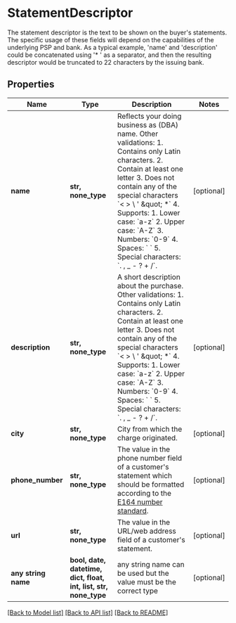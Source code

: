 # StatementDescriptor

The statement descriptor is the text to be shown on the buyer's statements.  The specific usage of these fields will depend on the capabilities of the underlying PSP and bank. As a typical example, 'name' and 'description' could be concatenated using '* ' as a separator, and then the resulting descriptor would be truncated to 22 characters by the issuing bank.

## Properties
Name | Type | Description | Notes
------------ | ------------- | ------------- | -------------
**name** | **str, none_type** | Reflects your doing business as (DBA) name.  Other validations:  1. Contains only Latin characters. 2. Contain at least one letter 3. Does not contain any of the special characters &#x60;&lt; &gt; \\ &#39; \&quot; *&#x60; 4. Supports:   1. Lower case: &#x60;a-z&#x60;   2. Upper case: &#x60;A-Z&#x60;   3. Numbers: &#x60;0-9&#x60;   4. Spaces: &#x60; &#x60;   5. Special characters: &#x60;. , _ - ? + /&#x60;. | [optional] 
**description** | **str, none_type** | A short description about the purchase.  Other validations: 1. Contains only Latin characters. 2. Contain at least one letter 3. Does not contain any of the special characters &#x60;&lt; &gt; \\ &#39; \&quot; *&#x60; 4. Supports:   1. Lower case: &#x60;a-z&#x60;   2. Upper case: &#x60;A-Z&#x60;   3. Numbers: &#x60;0-9&#x60;   4. Spaces: &#x60; &#x60;   5. Special characters: &#x60;. , _ - ? + /&#x60;. | [optional] 
**city** | **str, none_type** | City from which the charge originated. | [optional] 
**phone_number** | **str, none_type** | The value in the phone number field of a customer&#39;s statement which should be formatted according to the [E164 number standard](https://www.twilio.com/docs/glossary/what-e164). | [optional] 
**url** | **str, none_type** | The value in the URL/web address field of a customer&#39;s statement. | [optional] 
**any string name** | **bool, date, datetime, dict, float, int, list, str, none_type** | any string name can be used but the value must be the correct type | [optional]

[[Back to Model list]](../README.md#documentation-for-models) [[Back to API list]](../README.md#documentation-for-api-endpoints) [[Back to README]](../README.md)


